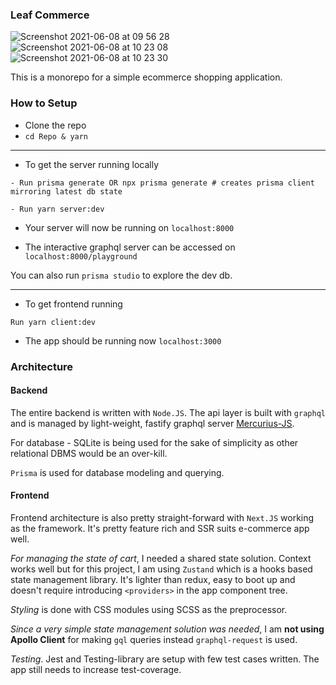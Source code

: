 ### Leaf Commerce

![Screenshot 2021-06-08 at 09 56 28](https://user-images.githubusercontent.com/18217523/121124996-710d6780-c843-11eb-9553-e55794a60a0c.png)
![Screenshot 2021-06-08 at 10 23 08](https://user-images.githubusercontent.com/18217523/121125107-a0bc6f80-c843-11eb-8b27-4d4791a5a7a9.png)
![Screenshot 2021-06-08 at 10 23 30](https://user-images.githubusercontent.com/18217523/121125121-a3b76000-c843-11eb-805e-e33e759158c6.png)


This is a monorepo for a simple ecommerce shopping application.

### How to Setup

-   Clone the repo
-   `cd Repo & yarn`

---

-   To get the server running locally

```
- Run prisma generate OR npx prisma generate # creates prisma client mirroring latest db state

- Run yarn server:dev

```

-   Your server will now be running on `localhost:8000`

-   The interactive graphql server can be accessed on `localhost:8000/playground`

You can also run `prisma studio` to explore the dev db.

---

-   To get frontend running

```
Run yarn client:dev
```

-   The app should be running now `localhost:3000`




### Architecture

#### Backend

The entire backend is written with `Node.JS`. The api layer is built with `graphql` and is managed by light-weight, fastify graphql server [Mercurius-JS](https://mercurius.dev/#/).

For database - SQLite is being used for the sake of simplicity as other relational DBMS would be an over-kill.

`Prisma` is used for database modeling and querying.

#### Frontend

Frontend architecture is also pretty straight-forward with `Next.JS` working as the framework. It's pretty feature rich and SSR suits e-commerce app well.

_For managing the state of cart_, I needed a shared state solution. Context works well but for this project, I am using `Zustand` which is a hooks based state management library. It's lighter than redux, easy to boot up and doesn't require introducing `<providers>` in the app component tree.

_Styling_ is done with CSS modules using SCSS as the preprocessor.

_Since a very simple state management solution was needed_, I am **not using Apollo Client** for making `gql` queries instead `graphql-request` is used.

_Testing_. Jest and Testing-library are setup with few test cases written. The app still needs to increase test-coverage.
